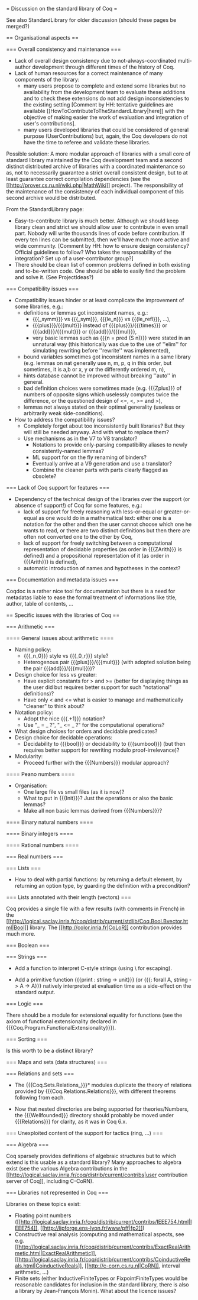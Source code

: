 = Discussion on the standard library of Coq =

See also StandardLibrary for older discussion (should these pages be merged?)

== Organisational aspects ==

=== Overall consistency and maintenance ===

 * Lack of overall design consistency due to not-always-coordinated multi-author development through different times of the history of Coq.
 * Lack of human resources for a correct maintenance of many components of the library: 
   * many users propose to complete and extend some libraries but no availability from the development team to evaluate these additions and to check these extensions do not add design inconsistencies to the existing setting [Comment by HH: tentative guidelines are available [[HowToContributeToTheStandardLibrary|here]] with the objective of making easier the work of evaluation and integration of user's contributions].
   * many users developed libraries that could be considered of general purpose (UserContributions) but, again, the Coq developers do not have the time to referee and validate these libraries.

Possible solution: A more modular approach of libraries with a small core of standard library maintained by the Coq development team and a second distinct distributed archive of libraries with a coordinated maintenance so as, not to necessarily guarantee a strict overall consistent design, but to at least guarantee correct compilation dependencies (see the [[http://prover.cs.ru.nl/wiki.php|MathWiki]] project). The responsibility of the maintenance of the consistency of each individual component of this second archive would be distributed.

From the StandardLibrary page:
 * Easy-to-contribute library is much better. Although we should keep library clean and strict we should allow user to contribute in even small part. Nobody will write thousands lines of code before contribution. If every ten lines can be submitted, then we'll have much more active and wide community. [Comment by HH: how to ensure design consistency? Official guidelines to follow? Who takes the responsability of the integration? Set up of a user-contributor group?]
 * There should be clean list of common problems defined in both existing and to-be-written code. One should be able to easily find the problem and solve it. (See ProjectIdeas?)

=== Compatibility issues ===

 * Compatibility issues hinder or at least complicate the improvement of some libraries, e.g.:
   * definitions or lemmas got inconsistent names, e.g.:
     * {{{_symm}}} vs {{{_sym}}}, {{{le_n}}} vs {{{le_refl}}}, ...), 
     * {{{plus}}}/{{{mult}}} instead of {{{plus}}}/{{{times}}} or {{{add}}}/{{{mult}}} or {{{add}}}/{{{mul}}},
     * very basic lemmas such as {{{n = pred (S n)}}} were stated in an unnatural way (this historically was due to the use of ''elim'' for simulating rewriting before ''rewrite'' was implemented),
   * bound variables sometimes got inconsistent names in a same library (e.g. lemmas on nat generally use n, m, p, q in this order, but sometimes, it is a,b or x, y or the differently ordered m, n),
   * hints database cannot be improved without breaking ''auto'' in general.
   * bad definition choices were sometimes made (e.g. {{{Zplus}}} of numbers of opposite signs which uselessly computes twice the difference, or the questioned design of <=, <, >= and >),
   * lemmas not always stated on their optimal generality (useless or arbitrarily weak side-conditions).
 * How to address the compatibility issues?
   * Completely forget about too inconsistently built libraries? But they will still be needed anyway. And with what to replace them?
   * Use mechanisms as in the V7 to V8 translator?
     * Notations to provide only-parsing compatibility aliases to newly consistently-named lemmas?
     * ML support for on the fly renaming of binders?
     * Eventually arrive at a V9 generation and use a translator?
     * Combine the cleaner parts with parts clearly flagged as obsolete?

=== Lack of Coq support for features ===

 * Dependency of the technical design of the libraries over the support (or absence of support!) of Coq for some features, e.g.:
   * lack of support for freely reasoning with less-or-equal or greater-or-equal as one would do in a mathematical text: either one is a notation for the other and then the user cannot choose which one he wants to read, or there are two distinct definitions but then there are often not converted one to the other by Coq,
   * lack of support for freely switching between a computational representation of decidable properties (as order in {{{ZArith}}} is defined) and a propositional representation of it (as order in {{{Arith}}} is defined),
   * automatic introduction of names and hypotheses in the context?

=== Documentation and metadata issues ===

Coqdoc is a rather nice tool for documentation but there is a need for metadatas liable to ease the formal treatment of informations like title, author, table of contents, ...

== Specific issues with the libraries of Coq ==

=== Arithmetic ===

==== General issues about arithmetic ====

 * Naming policy:
   * {{{_n_0}}} style vs {{{_0_r}}} style?
   * Heterogenous pair {{{plus}}}/{{{mult}}} (with adopted solution being the pair {{{add}}}/{{{mul}}})?
 * Design choice for less vs greater:
   * Have explicit constants for > and >= (better for displaying things as the user did but requires better support for such "notational" definitions)?
   * Have only < and <= what is easier to manage and mathematically "cleaner" to think about?
 * Notation policy:
   * Adopt the nice {{{.+1}}} notation?
   * Use "_ = _ ?", "_ <= _ ?" for the computational operations?
 * What design choices for orders and decidable predicates?
 * Design choice for decidable operations:
   * Decidability to {{{bool}}} or decidability to {{{sumbool}}} (but then requires better support for rewriting modulo proof-irrelevance)?
 * Modularity:
   * Proceed further with the {{{Numbers}}} modular approach?

==== Peano numbers ====

 * Organisation:
   * One large file vs small files (as it is now)?
   * What to put in {{{Init}}}? Just the operations or also the basic lemmas?
   * Make all non basic lemmas derived from {{{Numbers}}}?

==== Binary natural numbers ====

==== Binary integers ====

==== Rational numbers ====

=== Real numbers ===

=== Lists ===

 * How to deal with partial functions: by returning a default element, by returning an option type, by guarding the definition with a precondition?

=== Lists annotated with their length (vectors) ===

Coq provides a single file with a few results (with comments in French) in the [[http://logical.saclay.inria.fr/coq/distrib/current/stdlib/Coq.Bool.Bvector.html|Bool]] library. The [[http://color.inria.fr|CoLoR]] contribution provides much more.

=== Boolean ===

=== Strings ===

* Add a function to interpret C-style strings (using \ for escaping).

* Add a primitive function {{{print : string -> unit}}} (or {{{: forall A, string -> A -> A}}} natively interpreted at evaluation time as a side-effect on the standard output.

=== Logic ===

There should be a module for extensional equality for functions (see
the axiom of functional extensionality declared in {{{Coq.Program.FunctionalExtensionality}}}).

=== Sorting ===

Is this worth to be a distinct library?

=== Maps and sets (data structures) ===

=== Relations and sets ===

 * The {{{Coq.Sets.Relations_}}}* modules duplicate the theory of relations provided by {{{Coq.Relations.Relations}}}, with different theorems following from each.

 * Now that nested directories are being supported for theories/Numbers, the {{{Wellfounded}}} directory should probably be moved under {{{Relations}}} for clarity, as it was in Coq 6.x.

=== Unexploited content of the support for tactics (ring, ...) ===

=== Algebra ===

Coq sparsely provides definitions of algebraic structures but to which extend is this usable as a standard library? Many approaches to algebra exist (see the various Algebra contributions in the [[http://logical.saclay.inria.fr/coq/distrib/current/contribs|user contribution server of Coq]], including C-CoRN).

=== Libraries not represented in Coq ===

Libraries on these topics exist:
 * Floating point numbers ([[http://logical.saclay.inria.fr/coq/distrib/current/contribs/IEEE754.html|IEEE754]], [[http://lipforge.ens-lyon.fr/www/pff|fp2]])
 * Constructive real analysis (computing and mathematical aspects, see e.g. [[http://logical.saclay.inria.fr/coq/distrib/current/contribs/ExactRealArithmetic.html|ExactRealArithmetic]], [[http://logical.saclay.inria.fr/coq/distrib/current/contribs/CoinductiveReals.html|CoinductiveReals]], [[http://c-corn.cs.ru.nl|CoRN]], interval arithmetic, ...)
 * Finite sets (either InductiveFiniteTypes or FixpointFiniteTypes would be reasonable candidates for inclusion in the standard library, there is also a library by Jean-François Monin).
What about the licence issues?
